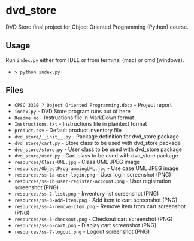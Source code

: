 # dvd_store
DVD Store final project for Object Oriented Programming (Python) course.

## Usage
Run `index.py` either from IDLE or from terminal (mac) or cmd (windows).
- `> python index.py`

## Files
- `CPSC 3310 ? Object Oriented Programming.docx` - Project report
- `index.py` - DVD Store program runs out of here
- `Readme.md` - Instructions file in MarkDown format
- `Instructions.txt` - Instructions file in plaintext format
- `product.csv` - Default product inventory file
- `dvd_store/__init__.py` - Package definition for dvd_store package
- `dvd_store/cart.py` - Store class to be used with dvd_store package
- `dvd_store/store.py` - User class to be used with dvd_store package
- `dvd_store/user.py` - Cart class to be used with dvd_store package
- `resources/Class-UML.jpg` - Class UML JPEG image
- `resources/ObjectProgrammingUML.jpg` - Use case UML JPEG image
- `resources/ss-1a-user-login.png` - User login screenshot (PNG)
- `resources/ss-1b-user-register-account.png` - User registration screenshot (PNG)
- `resources/ss-2-list.png` - Inventory list screenshot (PNG)
- `resources/ss-3-add-item.png` - Add item to cart screenshot (PNG)
- `resources/ss-4-remove-item.png` - Remove item from cart screenshot (PNG)
- `resources/ss-5-checkout.png` - Checkout cart screenshot (PNG)
- `resources/ss-6-cart.png` - Display cart screenshot (PNG)
- `resources/ss-7-logout.png` - Logout screenshot (PNG)